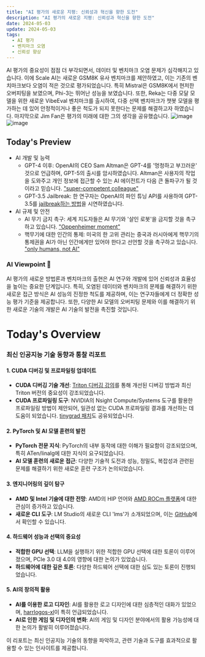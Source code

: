 ```yaml
---
title: "AI 평가의 새로운 지평: 신뢰성과 혁신을 향한 도전"
description: "AI 평가의 새로운 지평: 신뢰성과 혁신을 향한 도전"
date: 2024-05-03
update: 2024-05-03
tags:
  - AI 평가
  - 벤치마크 오염
  - 신뢰성 향상
---
```



AI 평가의 중요성이 점점 더 부각되면서, 데이터 및 벤치마크 오염 문제가 심각해지고 있습니다. 이에 Scale AI는 새로운 GSM8K 유사 벤치마크를 제안하였고, 이는 기존의 벤치마크보다 오염이 적은 것으로 평가되었습니다. 특히 Mistral은 GSM8K에서 현저한 오버피팅을 보였으며, Phi-3는 뛰어난 성능을 보였습니다. 또한, Reka는 다중 모달 모델을 위한 새로운 VibeEval 벤치마크를 출시하여, 다중 선택 벤치마크가 챗봇 모델을 평가하는 데 있어 안정적이거나 좋은 척도가 되지 못한다는 문제를 해결하고자 하였습니다. 마지막으로 Jim Fan은 평가의 미래에 대한 그의 생각을 공유했습니다. ![image](https://assets.buttondown.email/images/4737565c-4a53-46ac-8c90-35d1c53b0523.png?w=960&fit=max) ![image](https://assets.buttondown.email/images/349c2690-700a-4c54-bdd5-ef9a74d0d97a.png?w=960&fit=max)

## Today's Preview
* AI 개발 및 능력
  - GPT-4 이후: OpenAI의 CEO Sam Altman은 GPT-4를 '멍청하고 부끄러운' 것으로 언급하며, GPT-5의 출시를 암시하였습니다. Altman은 사용자의 작업을 도와주고 개인 정보에 접근할 수 있는 AI 에이전트가 다음 큰 돌파구가 될 것이라고 믿습니다. ["super-competent colleague"](https://www.technologyreview.com/2024/05/01/1091979/sam-altman-says-helpful-agents-are-poised-to-become-ais-killer-function/?utm_source=ainews&utm_medium=email&utm_campaign=ainews-evals-the-next-generation)
  - GPT-3.5 Jailbreak: 한 연구자는 OpenAI의 파인 튜닝 API를 사용하여 GPT-3.5를 [jailbreak하는 방법](https://www.reddit.com/r/OpenAI/comments/1chn1pv/its_actually_very_easy_to_jailbreak_chatgpt_using/?utm_source=ainews&utm_medium=email&utm_campaign=ainews-evals-the-next-generation)을 시연하였습니다.
* AI 규제 및 안전
  - AI 무기 금지 촉구: 세계 지도자들은 AI 무기와 '살인 로봇'을 금지할 것을 촉구하고 있습니다. ["Oppenheimer moment"](https://www.theregister.com/2024/04/30/kill_killer_robots_now/?utm_source=ainews&utm_medium=email&utm_campaign=ainews-evals-the-next-generation)
  - 핵무기에 대한 인간의 통제: 미국의 한 고위 관리는 중국과 러시아에게 핵무기의 통제권을 AI가 아닌 인간에게만 있어야 한다고 선언할 것을 촉구하고 있습니다. ["only humans, not AI"](https://www.reuters.com/world/us-official-urges-china-russia-declare-only-humans-not-ai-control-nuclear-2024-05-02/?utm_source=ainews&utm_medium=email&utm_campaign=ainews-evals-the-next-generation)

### AI Viewpoint 🤖
AI 평가의 새로운 방법론과 벤치마크의 출현은 AI 연구와 개발에 있어 신뢰성과 효율성을 높이는 중요한 단계입니다. 특히, 오염된 데이터와 벤치마크의 문제를 해결하기 위한 새로운 접근 방식은 AI 성능의 진정한 척도를 제공하며, 이는 연구자들에게 더 정확한 성능 평가 기준을 제공합니다. 또한, 다양한 AI 모델의 오버피팅 문제와 이를 해결하기 위한 새로운 기술의 개발은 AI 기술의 발전을 촉진할 것입니다.

# Today's Overview
### 최신 인공지능 기술 동향과 통찰 리포트

#### **1. CUDA 디버깅 및 프로파일링 업데이트**
  - **CUDA 디버깅 기술 개선**: [Triton 디버깅 강의](https://www.youtube.com/watch?v=DdTsX6DQk24&utm_source=ainews&utm_medium=email&utm_campaign=ainews-evals-the-next-generation)를 통해 개선된 디버깅 방법과 최신 Triton 버전의 중요성이 강조되었습니다.
  - **CUDA 프로파일링 도구**: NVIDIA의 Nsight Compute/Systems 도구를 활용한 프로파일링 방법이 제안되어, 일관성 없는 CUDA 프로파일링 결과를 개선하는 데 도움이 되었습니다. [tinygrad 패치](https://morgangiraud.medium.com/multi-gpu-tinygrad-patch-4904a75f8e16?utm_source=ainews&utm_medium=email&utm_campaign=ainews-evals-the-next-generation)도 공유되었습니다.

#### **2. PyTorch 및 AI 모델 훈련의 발전**
  - **PyTorch 전문 지식**: PyTorch의 내부 동작에 대한 이해가 필요함이 강조되었으며, 특히 ATen/linalg에 대한 지식이 요구되었습니다.
  - **AI 모델 훈련의 새로운 접근**: 다양한 기술적 도전과 성능, 정밀도, 복잡성과 관련된 문제를 해결하기 위한 새로운 훈련 구조가 논의되었습니다.

#### **3. 엔지니어링의 깊이 탐구**
  - **AMD 및 Intel 기술에 대한 전망**: AMD의 HIP 언어와 [AMD ROCm 플랫폼](https://www.youtube.com/playlist?list=PLB1fSi1mbw6IKbZSPz9a2r2DbnHWnLbF-&utm_source=ainews&utm_medium=email&utm_campaign=ainews-evals-the-next-generation)에 대한 관심이 증가하고 있습니다.
  - **새로운 CLI 도구**: LM Studio의 새로운 CLI 'lms'가 소개되었으며, 이는 [GitHub](https://github.com/lmstudio-ai/lms?utm_source=ainews&utm_medium=email&utm_campaign=ainews-evals-the-next-generation)에서 확인할 수 있습니다.

#### **4. 하드웨어 성능과 선택의 중요성**
  - **적합한 GPU 선택**: LLM을 실행하기 위한 적합한 GPU 선택에 대한 토론이 이루어졌으며, PCIe 3.0 대 4.0의 영향에 대한 논의가 있었습니다.
  - **하드웨어에 대한 깊은 토론**: 다양한 하드웨어 선택에 대한 심도 있는 토론이 진행되었습니다.

#### **5. AI의 창의적 활용**
  - **AI를 이용한 로고 디자인**: AI를 활용한 로고 디자인에 대한 심층적인 대화가 있었으며, [harrlogos-xl](https://civitai.com/models/176555/harrlogos-xl-finally-custom-text-generation-in-sd?utm_source=ainews&utm_medium=email&utm_campaign=ainews-evals-the-next-generation)이 특히 언급되었습니다.
  - **AI로 인한 게임 및 디자인의 변화**: AI의 게임 및 디자인 분야에서의 활용 가능성에 대한 논의가 활발히 이루어졌습니다.

이 리포트는 최신 인공지능 기술의 동향을 파악하고, 관련 기술과 도구를 효과적으로 활용할 수 있는 인사이트를 제공합니다.

